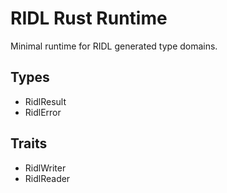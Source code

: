 # RIDL Rust Runtime

Minimal runtime for RIDL generated type domains.

## Types

- RidlResult
- RidlError

## Traits

- RidlWriter
- RidlReader
